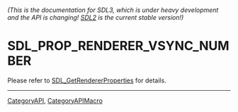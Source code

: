 ###### (This is the documentation for SDL3, which is under heavy development and the API is changing! [SDL2](https://wiki.libsdl.org/SDL2/) is the current stable version!)
# SDL_PROP_RENDERER_VSYNC_NUMBER

Please refer to [SDL_GetRendererProperties](SDL_GetRendererProperties) for details.

----
[CategoryAPI](CategoryAPI), [CategoryAPIMacro](CategoryAPIMacro)

